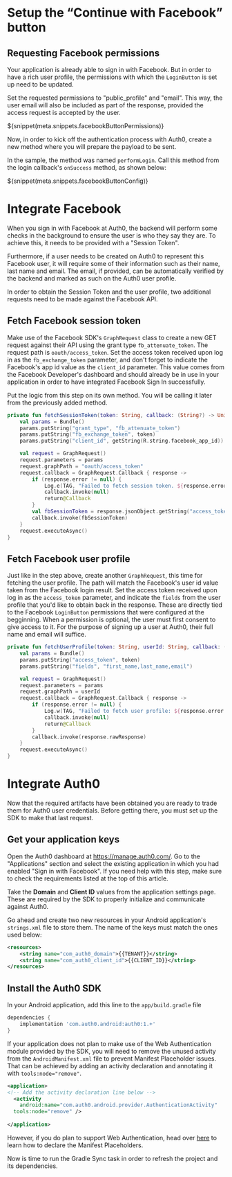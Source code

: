 # Setup the “Continue with Facebook” button

## Requesting Facebook permissions
Your application is already able to sign in with Facebook. But in order to have a rich user profile, the permissions with which the `LoginButton` is set up need to be updated.

Set the requested permissions to "public_profile" and "email". This way, the user email will also be included as part of the response, provided the access request is accepted by the user.

${snippet(meta.snippets.facebookButtonPermissions)}

Now, in order to kick off the authentication process with Auth0, create a new method where you will prepare the payload to be sent. 

In the sample, the method was named `performLogin`. Call this method from the login callback's `onSuccess` method, as shown below:

${snippet(meta.snippets.facebookButtonConfig)}

# Integrate Facebook

When you sign in with Facebook at Auth0, the backend will perform some checks in the background to ensure the user is who they say they are. To achieve this, it needs to be provided with a "Session Token". 

Furthermore, if a user needs to be created on Auth0 to represent this Facebook user, it will require some of their information such as their name, last name and email. The email, if provided, can be automatically verified by the backend and marked as such on the Auth0 user profile. 

In order to obtain the Session Token and the user profile, two additional requests need to be made against the Facebook API.

## Fetch Facebook session token
Make use of the Facebook SDK's `GraphRequest` class to create a new GET request against their API using the grant type `fb_attenuate_token`. The request path is `oauth/access_token`. Set the access token received upon log in as the `fb_exchange_token` parameter, and don't forget to indicate the Facebook's app id value as the `client_id` parameter. This value comes from the Facebook Developer's dashboard and should already be in use in your application in order to have integrated Facebook Sign In successfully.

Put the logic from this step on its own method. You will be calling it later from the previously added method.

```kotlin
private fun fetchSessionToken(token: String, callback: (String?) -> Unit) {
    val params = Bundle()
    params.putString("grant_type", "fb_attenuate_token")
    params.putString("fb_exchange_token", token)
    params.putString("client_id", getString(R.string.facebook_app_id))

    val request = GraphRequest()
    request.parameters = params
    request.graphPath = "oauth/access_token"
    request.callback = GraphRequest.Callback { response ->
        if (response.error != null) {
            Log.e(TAG, "Failed to fetch session token. ${response.error.errorMessage}")
            callback.invoke(null)
            return@Callback
        }
        val fbSessionToken = response.jsonObject.getString("access_token")
        callback.invoke(fbSessionToken)
    }
    request.executeAsync()
}
```

## Fetch Facebook user profile
Just like in the step above, create another `GraphRequest`, this time for fetching the user profile. The path will match the Facebook's user id value taken from the Facebook login result. Set the access token received upon log in as the `access_token` parameter, and indicate the `fields` from the user profile that you'd like to obtain back in the response. These are directly tied to the Facebook `LoginButton` permissions that were configured at the begginning. When a permission is optional, the user must first consent to give access to it. For the purpose of signing up a user at Auth0, their full name and email will suffice. 

```kotlin
private fun fetchUserProfile(token: String, userId: String, callback: (String?) -> Unit) {
    val params = Bundle()
    params.putString("access_token", token)
    params.putString("fields", "first_name,last_name,email")

    val request = GraphRequest()
    request.parameters = params
    request.graphPath = userId
    request.callback = GraphRequest.Callback { response ->
        if (response.error != null) {
            Log.w(TAG, "Failed to fetch user profile: ${response.error.errorMessage}")
            callback.invoke(null)
            return@Callback
        }
        callback.invoke(response.rawResponse)
    }
    request.executeAsync()
}
```


# Integrate Auth0

Now that the required artifacts have been obtained you are ready to trade them for Auth0 user credentials. Before getting there, you must set up the SDK to make that last request.

## Get your application keys
Open the Auth0 dashboard at https://manage.auth0.com/. Go to the "Applications" section and select the existing application in which you had enabled "Sign in with Facebook". If you need help with this step, make sure to check the requirements listed at the top of this article.

Take the **Domain** and **Client ID** values from the application settings page. These are required by the SDK to properly initialize and communicate against Auth0.

Go ahead and create two new resources in your Android application's `strings.xml` file to store them. The name of the keys must match the ones used below:

```xml
<resources>
    <string name="com_auth0_domain">{{TENANT}}</string>
    <string name="com_auth0_client_id">{{CLIENT_ID}}</string>
</resources>
```

## Install the Auth0 SDK
In your Android application, add this line to the `app/build.gradle` file

```gradle
dependencies {
    implementation 'com.auth0.android:auth0:1.+'
}
```

If your application does not plan to make use of the Web Authentication module provided by the SDK, you will need to remove the unused activity from the `AndroidManifest.xml` file to prevent Manifest Placeholder issues. That can be achieved by adding an activity declaration and annotating it with `tools:node="remove"`.

```xml
<application>
<!-- Add the activity declaration line below -->
  <activity
    android:name="com.auth0.android.provider.AuthenticationActivity"
  tools:node="remove" />
  
</application>
```

However, if you do plan to support Web Authentication, head over [here](https://auth0.com/docs/libraries/auth0-android#authentication-via-universal-login) to learn how to declare the Manifest Placeholders.

Now is time to run the Gradle Sync task in order to refresh the project and its dependencies.